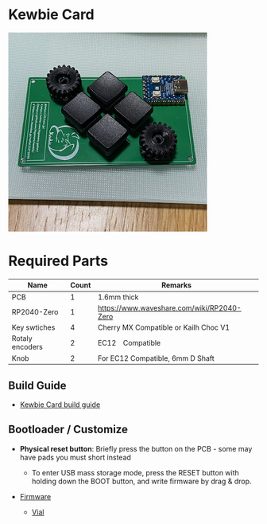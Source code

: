 # Kewbie Card

![kewbie_card](guide/images/IMG_1122.png)

# Required Parts

|Name|Count|Remarks|
|---|--|--|
|PCB|1|1.6mm thick|
|RP2040-Zero|1|https://www.waveshare.com/wiki/RP2040-Zero|
|Key swtiches|4|Cherry MX Compatible or Kailh Choc V1|
|Rotaly encoders|2|EC12　Compatible|
|Knob|2|For EC12 Compatible, 6mm D Shaft|

## Build Guide

* [Kewbie Card build guide](guide)

## Bootloader / Customize

* **Physical reset button**: Briefly press the button on the PCB - some may have pads you must short instead
  * To enter USB mass storage mode, press the RESET button with holding down the BOOT button, and write firmware by drag & drop.

* [Firmware](firmware)
  * [Vial](https://vial.today/)
